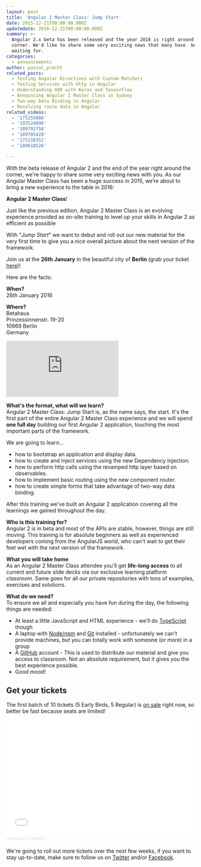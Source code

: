 ```yaml
---
layout: post
title: 'Angular 2 Master Class: Jump Start'
date: 2015-12-21T00:00:00.000Z
updatedate: 2016-12-21T00:00:00.000Z
summary: >-
  Angular 2.x beta has been released and the year 2016 is right around the
  corner. We'd like to share some very exciting news that many have  been
  waiting for.
categories:
  - announcements
author: pascal_precht
related_posts:
  - Testing Angular Directives with Custom Matchers
  - Testing Services with Http in Angular
  - Understanding XOR with Keras and TensorFlow
  - Announcing Angular 2 Master Class in Sydney
  - Two-way Data Binding in Angular
  - Resolving route data in Angular
related_videos:
  - '175255006'
  - '193524896'
  - '189792758'
  - '189785428'
  - '175218351'
  - '189618526'

---
```


With the beta release of Angular 2 and the end of the year right around the corner, we're happy to share some very exciting news with you. As our Angular Master Class has been a huge success in 2015, we’re about to bring a new experience to the table in  2016:

**Angular 2 Master Class**!

Just like the previous edition, Angular 2 Master Class is an evolving experience provided as on-site training to level up your skills in Angular 2 as efficient as possible

With “_Jump Start_” we want to debut and roll out our new material for the very first time to give you a nice overall picture about the next version of the framework.

Join us at the **26th January** in the beautiful city of **Berlin** (grab your ticket [here](http://www.eventbrite.de/e/angular-2-master-class-jump-start-tickets-20093393882))!

Here are the facts:

**When?**<br>
26th January 2016

**Where?**<br>
Betahaus<br>
Prinzessinnenstr. 19-20<br>
10969 Berlin<br>
Germany<br>

<iframe src="https://www.google.com/maps/embed?pb=!1m18!1m12!1m3!1d2428.7069581788373!2d13.410009815715265!3d52.502543945275306!2m3!1f0!2f0!3f0!3m2!1i1024!2i768!4f13.1!3m3!1m2!1s0x47a84e2d8d4701a9%3A0x1687d2a7997ddff1!2sbetahaus!5e0!3m2!1sen!2sde!4v1450713470274" frameborder="0" style="border:0" allowfullscreen></iframe>

**What's the format, what will we learn?**<br>
Angular 2 Master Class: Jump Start is, as the name says, the start. It's the first part of the entire Angular 2 Master Class experience and we will spend **one full day** building our first Angular 2 application, touching the most important parts of the framework.

We are going to learn…

  - how to bootstrap an application and display data.
  - how to create and inject services using the new Dependency Injection.
  - how to perform http calls using the revamped http layer based on observables.
  - how to implement basic routing using the new component router.
  - how to create simple forms that take advantage of two-way data binding.

After this training we've built an Angular 2 application covering all the learnings we gained throughout the day. 

**Who is this training for?**<br>
Angular 2 is in beta and most of the APIs are stable, however, things are still moving. This training is for absolute beginners as well as experienced developers coming from the AngularJS world, who can't wait to get their feet wet with the next version of the framework.

**What you will take home**<br>
As an Angular 2 Master Class attendee you’ll get **life-long access** to all current and future slide decks via our exclusive learning platform _classroom_. Same goes for all our private repositories with tons of examples, exercises and solutions. 

**What do we need?**<br>
To ensure we all and especially _you_ have fun during the day, the following things are needed:

- At least a little JavaScript and HTML experience - we’ll do [TypeScript](http://typescriptlang.org) though
- A laptop with [Node/npm](http://nodejs.org/download) and [Git](http://git-scm.com/downloads) installed - unfortunately we can't provide machines, but you can totally work with someone (or more) in a group
- A [GitHub](http://github.com) account - This is used to distribute our material and give you access to classroom. Not an absolute requirement, but it gives you the best experience possible.
- Good mood!

## Get your tickets
The first batch of 10 tickets (5 Early Birds, 5 Regular) is [on sale](http://www.eventbrite.de/e/angular-2-master-class-jump-start-tickets-20093393882) right now, so better be fast because seats are limited!

<div style="width:100%; text-align:left;" ><iframe  src="//eventbrite.de/tickets-external?eid=20093393882&ref=etckt" style="height: 305px;" frameborder="0" width="100%" vspace="0" hspace="0" marginheight="5" marginwidth="5" scrolling="auto" allowtransparency="true"></iframe><div style="font-family:Helvetica, Arial; font-size:10px; padding:5px 0 5px; margin:2px; width:100%; text-align:left;" ><a class="powered-by-eb" style="color: #dddddd; text-decoration: none;" target="_blank" href="http://www.eventbrite.de/r/etckt">Powered by Eventbrite</a></div></div>

We're going to roll out more tickets over the next few weeks, if you want to stay up-to-date, make sure to follow us on [Twitter](http://twitter.com/thoughtram) and/or [Facebook](http://facebook.com/thoughtram).
